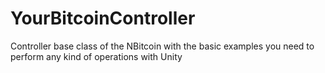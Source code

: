 # YourBitcoinController
Controller base class of the NBitcoin with the basic examples you need to perform any kind of operations with Unity
